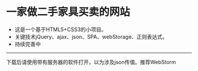 # 一家做二手家具买卖的网站
* 这是一个基于HTML5+CSS3的小项目。
* 关键技术jQuery、ajax、json、SPA、webStorage、正则表达式。
* 持续完善中
***
下载后请使用带有服务器的软件打开，以为涉及json传值。推荐WebStorm